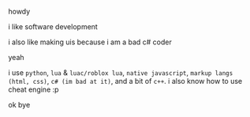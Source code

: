 howdy

i like software development

i also like making uis because i am a bad c# coder

yeah

i use `python`, `lua` & `luac/roblox lua`, `native javascript`, `markup langs (html, css)`, `c# (im bad at it)`, and a bit of `c++`.
i also know how to use cheat engine :p

ok bye
